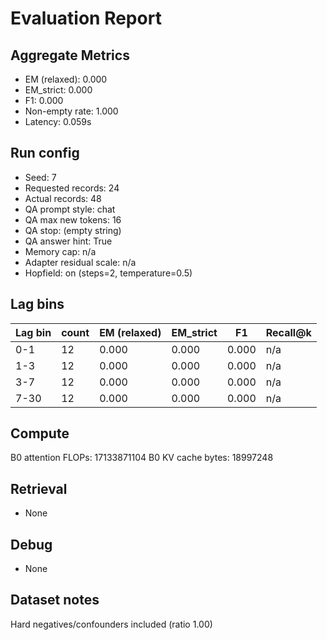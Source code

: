 # Evaluation Report

## Aggregate Metrics

- EM (relaxed): 0.000
- EM_strict: 0.000
- F1: 0.000
- Non-empty rate: 1.000
- Latency: 0.059s

## Run config
- Seed: 7
- Requested records: 24
- Actual records: 48
- QA prompt style: chat
- QA max new tokens: 16
- QA stop: (empty string)
- QA answer hint: True
- Memory cap: n/a
- Adapter residual scale: n/a
- Hopfield: on (steps=2, temperature=0.5)

## Lag bins
| Lag bin | count | EM (relaxed) | EM_strict | F1 | Recall@k |
| ------- | ----- | ------------- | --------- | --- | -------- |
| 0-1 | 12 | 0.000 | 0.000 | 0.000 | n/a |
| 1-3 | 12 | 0.000 | 0.000 | 0.000 | n/a |
| 3-7 | 12 | 0.000 | 0.000 | 0.000 | n/a |
| 7-30 | 12 | 0.000 | 0.000 | 0.000 | n/a |

## Compute
B0 attention FLOPs: 17133871104
B0 KV cache bytes: 18997248

## Retrieval
- None

## Debug
- None

## Dataset notes
Hard negatives/confounders included (ratio 1.00)
